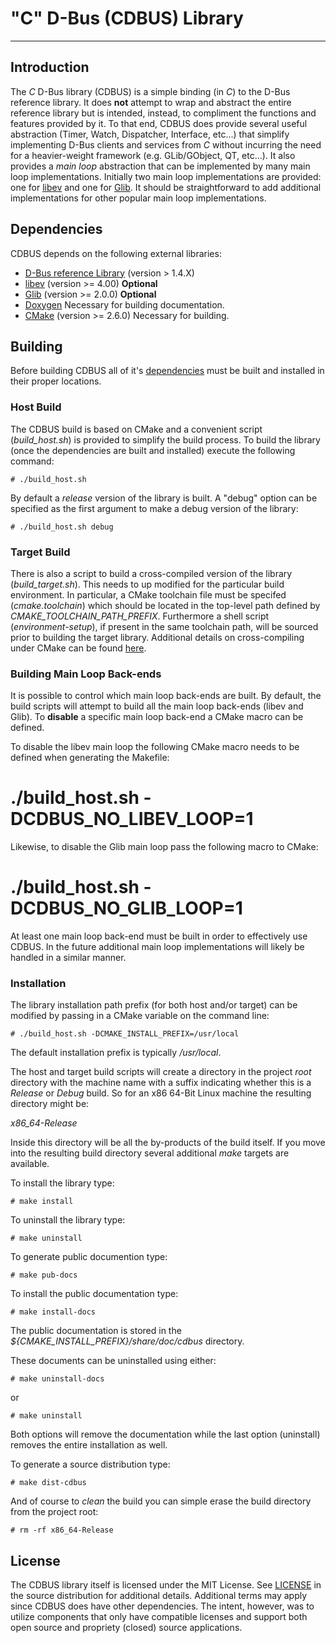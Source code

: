 # "C" D-Bus (CDBUS) Library
---
## Introduction

The *C* D-Bus library (CDBUS) is a simple binding (in *C*) to the D-Bus reference library. It does **not** attempt to wrap and abstract the entire reference library but is intended, instead, to compliment the functions and features provided by it. To that end, CDBUS does provide several useful abstraction (Timer, Watch, Dispatcher, Interface, etc...) that simplify implementing D-Bus clients and services from *C* without incurring the need for a heavier-weight framework (e.g. GLib/GObject, QT, etc...). It also provides a *main loop* abstraction that can be implemented by many main loop implementations. Initially two main loop implementations are provided: one for [libev](http://software.schmorp.de/pkg/libev.html) and one for [Glib](https://developer.gnome.org/glib/). It should be straightforward to add additional implementations for other popular main loop implementations. 

## Dependencies

CDBUS depends on the following external libraries:

   * [D-Bus reference Library](http://dbus.freedesktop.org/releases/dbus/) (version > 1.4.X)
   * [libev](http://software.schmorp.de/pkg/libev.html) (version >= 4.00) **Optional**
   * [Glib](https://developer.gnome.org/glib/) (version >= 2.0.0) **Optional**
   * [Doxygen](http://www.doxygen.org/) Necessary for building documentation.
   * [CMake](http://www.cmake.org/) (version >= 2.6.0) Necessary for building.


## Building

Before building CDBUS all of it's [dependencies](#Dependencies) must be built and installed in their proper locations.

### Host Build

The CDBUS build is based on CMake and a convenient script (*build_host.sh*) is provided to simplify the build process. To build the library (once the dependencies are built and installed) execute the following command:

	# ./build_host.sh

By default a *release* version of the library is built. A "debug" option can be specified as the first argument to make a debug version of the library:

	# ./build_host.sh debug

### Target Build

There is also a script to build a cross-compiled version of the library (*build_target.sh*). This needs to up modified for the particular build environment. In particular, a CMake toolchain file must be specifed (*cmake.toolchain*) which should be located in the top-level path defined by *CMAKE_TOOLCHAIN_PATH_PREFIX*. Furthermore a shell script (*environment-setup*), if present in the same toolchain path, will be sourced prior to building the target library. Additional details on cross-compiling under CMake can be found [here](http://www.vtk.org/Wiki/CMake_Cross_Compiling).

### Building Main Loop Back-ends

It is possible to control which main loop back-ends are built. By default, the build scripts will attempt to build all the main loop back-ends (libev and Glib). To **disable** a specific main loop back-end a CMake macro can be defined.

To disable the libev main loop the following CMake macro needs to be defined when generating the Makefile:

   # ./build_host.sh -DCDBUS_NO_LIBEV_LOOP=1

Likewise, to disable the Glib main loop pass the following macro to CMake:

   # ./build_host.sh -DCDBUS_NO_GLIB_LOOP=1
   
At least one main loop back-end must be built in order to effectively use CDBUS. In the future additional main loop implementations will likely be handled in a similar manner.


### Installation

The library installation path prefix (for both host and/or target) can be modified by passing in a CMake variable on the command line:

	# ./build_host.sh -DCMAKE_INSTALL_PREFIX=/usr/local

The default installation prefix is typically */usr/local*. 

The host and target build scripts will create a directory in the project *root* directory with the machine name with a suffix indicating whether this is a *Release* or *Debug* build. So for an x86 64-Bit Linux machine the resulting directory might be:

*x86_64-Release*

Inside this directory will be all the by-products of the build itself. If you move into the resulting build directory several additional *make* targets are available.

To install the library type:

	# make install

To uninstall the library type:

	# make uninstall

To generate public documention type:

	# make pub-docs

To install the public documentation type:

	# make install-docs

The public documentation is stored in the *${CMAKE_INSTALL_PREFIX}/share/doc/cdbus* directory.

These documents can be uninstalled using either:

	# make uninstall-docs

or

	# make uninstall

Both options will remove the documentation while the last option (uninstall) removes the entire installation as well.

To generate a source distribution type:

	# make dist-cdbus

And of course to *clean* the build you can simple erase the build directory from the project root:

	# rm -rf x86_64-Release

## License ##

The CDBUS library itself is licensed under the MIT License. See <a href="./LICENSE">LICENSE</a> in the source distribution for additional details. Additional terms may apply since CDBUS does have other dependencies. The intent, however, was to utilize components that only have compatible licenses and support both open source and propriety (closed) source applications.


